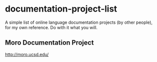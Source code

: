 # documentation-project-list
A simple list of online language documentation projects (by other people), for my own reference. Do with it what you will.


## Moro Documentation Project

<http://moro.ucsd.edu/>
